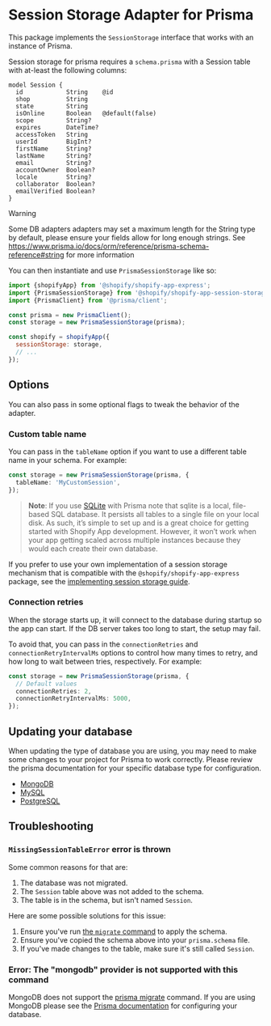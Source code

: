 # Session Storage Adapter for Prisma

This package implements the `SessionStorage` interface that works with an instance of Prisma.

Session storage for prisma requires a `schema.prisma` with a Session table with at-least the following columns:

```prisma
model Session {
  id            String    @id
  shop          String
  state         String
  isOnline      Boolean   @default(false)
  scope         String?
  expires       DateTime?
  accessToken   String
  userId        BigInt?
  firstName     String?
  lastName      String?
  email         String?
  accountOwner  Boolean?
  locale        String?
  collaborator  Boolean?
  emailVerified Boolean?
}
```

> [!WARNING]
> Some DB adapters adapters may set a maximum length for the String type by default, please ensure your fields allow for long enough strings.
> See <https://www.prisma.io/docs/orm/reference/prisma-schema-reference#string> for more information

You can then instantiate and use `PrismaSessionStorage` like so:

```js
import {shopifyApp} from '@shopify/shopify-app-express';
import {PrismaSessionStorage} from '@shopify/shopify-app-session-storage-prisma';
import {PrismaClient} from '@prisma/client';

const prisma = new PrismaClient();
const storage = new PrismaSessionStorage(prisma);

const shopify = shopifyApp({
  sessionStorage: storage,
  // ...
});
```

## Options

You can also pass in some optional flags to tweak the behavior of the adapter.

### Custom table name

You can pass in the `tableName` option if you want to use a different table name in your schema.
For example:

```ts
const storage = new PrismaSessionStorage(prisma, {
  tableName: 'MyCustomSession',
});
```

> **Note**: If you use [SQLite](https://sqlite.com) with Prisma note that sqlite is a local, file-based SQL database. It persists all tables to a single file on your local disk. As such, it’s simple to set up and is a great choice for getting started with Shopify App development. However, it won’t work when your app getting scaled across multiple instances because they would each create their own database.

If you prefer to use your own implementation of a session storage mechanism that is compatible with the `@shopify/shopify-app-express` package, see the [implementing session storage guide](../shopify-app-session-storage/implementing-session-storage.md).

### Connection retries

When the storage starts up, it will connect to the database during startup so the app can start.
If the DB server takes too long to start, the setup may fail.

To avoid that, you can pass in the `connectionRetries` and `connectionRetryIntervalMs` options to control how many times to retry, and how long to wait between tries, respectively.
For example:

```ts
const storage = new PrismaSessionStorage(prisma, {
  // Default values
  connectionRetries: 2,
  connectionRetryIntervalMs: 5000,
});
```

## Updating your database

When updating the type of database you are using, you may need to make some changes to your project for Prisma to work correctly. Please review the prisma documentation for your specific database type for configuration.

- [MongoDB](https://www.prisma.io/docs/orm/overview/databases/mongodb)
- [MySQL](https://www.prisma.io/docs/orm/overview/databases/mysql)
- [PostgreSQL](https://www.prisma.io/docs/orm/overview/databases/postgresql)

## Troubleshooting

### `MissingSessionTableError` error is thrown

Some common reasons for that are:

1. The database was not migrated.
2. The `Session` table above was not added to the schema.
3. The table is in the schema, but isn't named `Session`.

Here are some possible solutions for this issue:

1. Ensure you've run [the `migrate` command](https://www.prisma.io/docs/reference/api-reference/command-reference#prisma-migrate) to apply the schema.
1. Ensure you've copied the schema above into your `prisma.schema` file.
1. If you've made changes to the table, make sure it's still called `Session`.

### Error: The "mongodb" provider is not supported with this command

MongoDB does not support the [prisma migrate](https://www.prisma.io/docs/orm/prisma-migrate/understanding-prisma-migrate/overview) command. If you are using MongoDB please see the [Prisma documentation](https://www.prisma.io/docs/orm/overview/databases/mongodb) for configuring your database.
